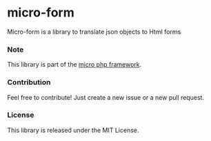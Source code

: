 # micro-form

Micro-form is a library to translate json objects to Html forms

### Note

This library is part of the [micro php framework](https://github.com/marcomilon/micro).

### Contribution

Feel free to contribute! Just create a new issue or a new pull request.

### License

This library is released under the MIT License.